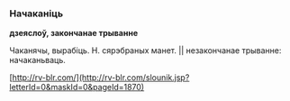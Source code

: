 ### Начаканіць
**дзеяслоў, закончанае трыванне**

Чаканячы, вырабіць. Н. сярэбраных манет. || незакончанае трыванне: начаканьваць.

<a rel="author">[http://rv-blr.com/](http://rv-blr.com/slounik.jsp?letterId=0&maskId=0&pageId=1870)</a>

